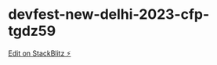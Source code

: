 # devfest-new-delhi-2023-cfp-tgdz59

[Edit on StackBlitz ⚡️](https://stackblitz.com/edit/devfest-new-delhi-2023-cfp-tgdz59)